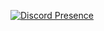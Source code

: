 [![Discord Presence](https://lanyard.cnrad.dev/api/384432675697721344?theme=dark&bg=101414&borderRadius=30px)](https://discord.com/users/384432675697721344)
